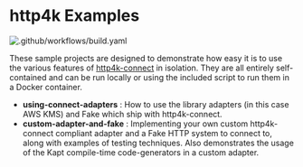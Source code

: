 # http4k Examples

![.github/workflows/build.yaml](https://github.com/http4k/examples/workflows/.github/workflows/build.yaml/badge.svg)

These sample projects are designed to demonstrate how easy it is to use the various features of [http4k-connect](https://github.com/http4k/http4k-connect) in isolation. They are all entirely self-contained and can be run locally or using the included script to run them in a Docker container.

- **using-connect-adapters** : How to use the library adapters (in this case AWS KMS) and Fake which ship with http4k-connect.
- **custom-adapter-and-fake** : Implementing your own custom http4k-connect compliant adapter and a Fake HTTP system to connect to, along with examples of testing techniques. Also demonstrates the usage of the Kapt compile-time code-generators in a custom adapter.
